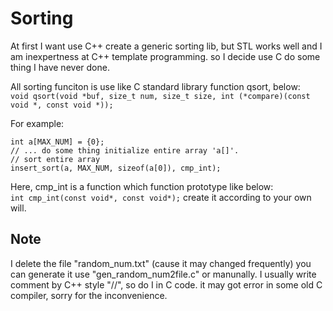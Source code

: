 Sorting
=======
At first I want use C++ create a generic sorting lib, but STL works well and I am inexpertness at C++ template programming. so I decide use C do some thing I have never done.  


All sorting funciton is use like C standard library function qsort, below:   
`void qsort(void *buf, size_t num, size_t size, int (*compare)(const void *, const void *));`

For example:   
        
    int a[MAX_NUM] = {0};
    // ... do some thing initialize entire array 'a[]'.
    // sort entire array
    insert_sort(a, MAX_NUM, sizeof(a[0]), cmp_int);

Here, cmp\_int is a function which function prototype like below:  
`int cmp_int(const void*, const void*);` create it according to your own will.

Note 
----
I delete the file "random\_num.txt" (cause it may changed frequently) you can generate it use "gen\_random\_num2file.c" or manunally.
I usually write comment by C++ style "//", so do I in C code. it may got error in some old C compiler, sorry for the inconvenience.

